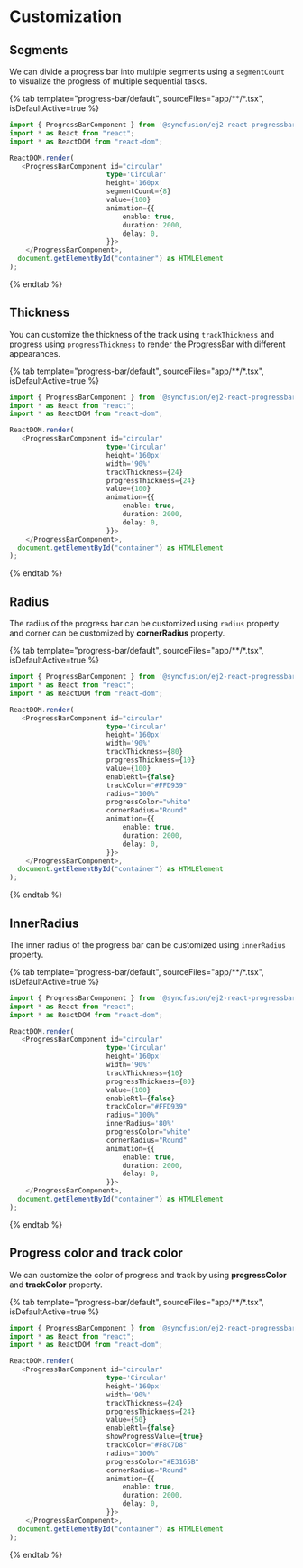 # Customization

## Segments

We can divide a progress bar into multiple segments using a `segmentCount` to visualize the progress of multiple sequential tasks.

{% tab template="progress-bar/default", sourceFiles="app/**/*.tsx", isDefaultActive=true %}

```typescript
import { ProgressBarComponent } from '@syncfusion/ej2-react-progressbar';
import * as React from "react";
import * as ReactDOM from "react-dom";

ReactDOM.render(
   <ProgressBarComponent id="circular"
                        type='Circular'
                        height='160px'
                        segmentCount={8}
                        value={100}
                        animation={{
                            enable: true,
                            duration: 2000,
                            delay: 0,
                        }}>
    </ProgressBarComponent>,
  document.getElementById("container") as HTMLElement
);
```

{% endtab %}

## Thickness

You can customize the thickness of the track  using `trackThickness` and progress using `progressThickness` to render the ProgressBar with different appearances.

{% tab template="progress-bar/default", sourceFiles="app/**/*.tsx", isDefaultActive=true %}

```typescript
import { ProgressBarComponent } from '@syncfusion/ej2-react-progressbar';
import * as React from "react";
import * as ReactDOM from "react-dom";

ReactDOM.render(
   <ProgressBarComponent id="circular"
                        type='Circular'
                        height='160px'
                        width='90%'
                        trackThickness={24}
                        progressThickness={24}
                        value={100}
                        animation={{
                            enable: true,
                            duration: 2000,
                            delay: 0,
                        }}>
    </ProgressBarComponent>,
  document.getElementById("container") as HTMLElement
);
```

{% endtab %}

## Radius

The  radius of the progress bar can be customized using `radius` property and  corner can be customized by **cornerRadius** property.

{% tab template="progress-bar/default", sourceFiles="app/**/*.tsx", isDefaultActive=true %}

```typescript
import { ProgressBarComponent } from '@syncfusion/ej2-react-progressbar';
import * as React from "react";
import * as ReactDOM from "react-dom";

ReactDOM.render(
   <ProgressBarComponent id="circular"
                        type='Circular'
                        height='160px'
                        width='90%'
                        trackThickness={80}
                        progressThickness={10}
                        value={100}
                        enableRtl={false}
                        trackColor="#FFD939"
                        radius="100%"
                        progressColor="white"
                        cornerRadius="Round"
                        animation={{
                            enable: true,
                            duration: 2000,
                            delay: 0,
                        }}>
    </ProgressBarComponent>,
  document.getElementById("container") as HTMLElement
);
```

{% endtab %}

## InnerRadius

The inner radius of the progress bar can be customized using `innerRadius` property.

{% tab template="progress-bar/default", sourceFiles="app/**/*.tsx", isDefaultActive=true %}

```typescript
import { ProgressBarComponent } from '@syncfusion/ej2-react-progressbar';
import * as React from "react";
import * as ReactDOM from "react-dom";

ReactDOM.render(
   <ProgressBarComponent id="circular"
                        type='Circular'
                        height='160px'
                        width='90%'
                        trackThickness={10}
                        progressThickness={80}
                        value={100}
                        enableRtl={false}
                        trackColor="#FFD939"
                        radius="100%"
                        innerRadius='80%'
                        progressColor="white"
                        cornerRadius="Round"
                        animation={{
                            enable: true,
                            duration: 2000,
                            delay: 0,
                        }}>
    </ProgressBarComponent>,
  document.getElementById("container") as HTMLElement
);
```

{% endtab %}

## Progress color and track color

We can customize the color of progress and track by using  **progressColor** and **trackColor** property.

{% tab template="progress-bar/default", sourceFiles="app/**/*.tsx", isDefaultActive=true %}

```typescript
import { ProgressBarComponent } from '@syncfusion/ej2-react-progressbar';
import * as React from "react";
import * as ReactDOM from "react-dom";

ReactDOM.render(
   <ProgressBarComponent id="circular"
                        type='Circular'
                        height='160px'
                        width='90%'
                        trackThickness={24}
                        progressThickness={24}
                        value={50}
                        enableRtl={false}
                        showProgressValue={true}
                        trackColor="#F8C7D8"
                        radius="100%"
                        progressColor="#E3165B"
                        cornerRadius="Round"
                        animation={{
                            enable: true,
                            duration: 2000,
                            delay: 0,
                        }}>
    </ProgressBarComponent>,
  document.getElementById("container") as HTMLElement
);
```

{% endtab %}
